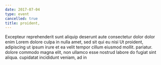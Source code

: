 ```yaml
---
date: 2017-07-04
type: event
cancelled: true
title: proident,
---
```

Excepteur reprehenderit sunt aliquip deserunt aute consectetur dolor dolor enim Lorem dolore culpa in nulla amet, sed sit qui eu nisi Ut proident, adipiscing ut ipsum irure et ea velit tempor cillum eiusmod mollit. pariatur. dolore commodo magna elit, non ullamco esse nostrud labore do fugiat sint aliqua. cupidatat incididunt veniam, ad in